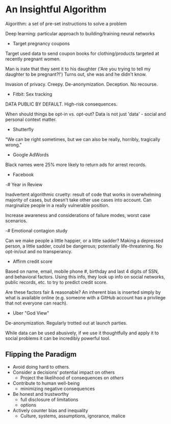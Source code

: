 # An Insightful Algorithm

Algorithm: a set of pre-set instructions to solve a problem

Deep learning: particular approach to building/training neural networks

- Target pregnancy coupons

Target used data to send coupon books for clothing/products targeted at recently pregnant women.

Man is irate that they sent it to his daughter ('Are you trying to tell my daughter to be pregnant?!') Turns out, she was and he didn't know.

Invasion of privacy. Creepy. De-anonymization. Deception. No recourse.

- Fitbit: Sex tracking

DATA PUBLIC BY DEFAULT. High-risk consequences.

When should things be opt-in vs. opt-out? Data is not just 'data' - social and personal context matter.

- Shutterfly

"We can be right sometimes, but we can also be really, horribly, tragically wrong."

- Google AdWords

Black names were 25% more likely to return ads for arrest records.

- Facebook

-# Year in Review

Inadvertent algorithmic cruelty: result of code that works in overwhelming majority of cases, but doesn't take other use cases into account. Can marginalize people in a really vulnerable position.

Increase awareness and considerations of failure modes, worst case scenarios.

-# Emotional contagion study

Can we make people a little happier, or a little sadder?
Making a depressed person, a little sadder, could be dangerous; potentially life-threatening. No opt-in/out and no transperancy.

- Affirm credit score

Based on name, email, mobile phone #, birthday and last 4 digits of SSN, and behavioral factors. Using this info, they look up info on social networks, public records, etc. to try to predict credit score.

Are these factors fair & reasonable? An inherent bias is inserted simply by what is available online (e.g. someone with a GitHub account has a privilege that not everyone can reach).

- Uber "God View"

De-anonymization. Regularly trotted out at launch parties.


While data can be used abusively, if we use it thoughtfully and apply it to social problems it can be incredibly powerful tool.

## Flipping the Paradigm
- Avoid doing hard to others.
- Consider a decisions' potential impact on others
	- Project the likelihood of consequences on *others*
- Contribute to human well-being
	- minimizing negative consequences
- Be honest and trustworthy
	- full disclosure of limitations
	- options
- Actively counter bias and inequality
	- Culture, systems, assumptions, ignorance, malice

